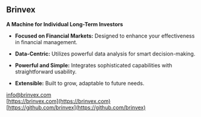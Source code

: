 ## Brinvex 
**A Machine for Individual Long-Term Investors**

- **Focused on Financial Markets:** Designed to enhance your effectiveness in financial management.

- **Data-Centric:** Utilizes powerful data analysis for smart decision-making.

- **Powerful and Simple:** Integrates sophisticated capabilities with straightforward usability.

- **Extensible:** Built to grow, adaptable to future needs.


[info@brinvex.com](mailto:info@brinvex.com)
<br/>[https://brinvex.com](https://brinvex.com)
<br/>[https://github.com/brinvex](https://github.com/brinvex)
